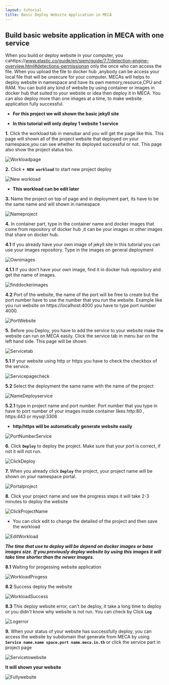 ```yaml
---
layout: tutorial
title: Basic Deploy Website Application in MECA
---
```

## Build basic website application in MECA with one service

When you build or deploy website in your computer, you cahttps://www.elastic.co/guide/en/siem/guide/7.7/detection-engine-overview.html#detections-permissionsn only the once who can access the file. When you upload the file to docker hub ,anybody can be access your local file that will be unsecure for your computer. MECAs will helps to deploy website in namespace and have its own memory,resource,CPU and RAM. You can build any kind of website by using container or images in docker hub that suited to your website or idea then deploy it in MECA. You can also deploy more than one images at a time, to make website application fully successful.

- **For this project we will shown the basic jekyll site**

- **In this tutorial will only deploy 1 website 1 service**

**1.** Click the workload tab in menubar and you will get the page like this. This page will shown all of the project website that deployed on your namespace,you can see whether its deployed successful or not. This page also show the project status too.

![Workloadpage](/assets/workloadpage.jpg)

**2.** Click **`+ NEW workload`** to start new project deploy

![New workload](/assets/Newworkload.jpg)

- **This workload can be edit later**

**3.** Name the project on top of page and in deployment part, its have to be the same name and will shown in namespace

![Nameproject](/assets/nameproject.jpg)

**4.** In container part, type in the container name and docker images that come from repository of docker hub ,it can be your images or other images that share on docker hub.

**4.1** If you already have your own image of jekyll site in this tutorial you can use your images repository. Type in the images on general deployment   

![Ownimages](/assets/ownimages.jpg)
 
**4.1.1** If you don't have your own image, find it in docker hub repository and get the name of images.

![finddockerimages](/assets/finddockerimages.jpg)

**4.2** Port of the website, the name of the port will be free to create but the port number have to use the number that you run the website. Example like you run website on https://localhost:4000 you have to type port number 4000.

![PortWebsite](/assets/portwebsite.jpg)

**5.** Before you Deploy, you have to add the service to your website make the website can run on MECA easily. Click the service tab in menu bar on the left hand side. This page will be shown

![Servicetab](/assets/servicetab.jpg)

**5.1** If your website using http or https you have to check the checkbox of the service.

![Servicepagecheck](/assets/servicepagecheck.jpg)

**5.2** Select the deployment the same name with the name of the project

![NameDeployservice](/assets/NameDeployservice.jpg)

**5.2.1** type in project name and port number. Port number that you type in have to port number of your images inside container likes http:80 , https:443 or mysql:3306
 
 - **http/https will be automatically generate website easily**

![PortNumberService](/assets/PortNumberService.jpg)

**6.** Click **`Deploy`** to deploy the project. Make sure that your port is correct, if not it will not run.

![ClickDeploy](/assets/clickdeploy.jpg)

**7.** When you already click **`Deploy`** the project, your project name will be shown on your namespace portal.

![Portalproject](/assets/portalproject.jpg)

**8.** Click your project name and see the progress steps it will take 2-3 minutes to deploy the website

![ClickProjectName](/assets/clickprojectname.jpg)

- You can click edit to change the detailed of the project and then save the workload

![EditWorkload](/assets/editworkload.jpg)

***The time that use to deploy will be depend on docker images or base images size***.
***If you previously deploy website by using this images it will take time shorter than the newer images***.

**8.1** Waiting for progessing website application

![WorkloadProgess](/assets/workloadprogess.jpg)

**8.2** Success deploy the website

![WorkloadSuccess](/assets/workloadsuccess.jpg)

**8.3** This deploy website error, can't be deploy, it take a long time to deploy or you didn't know why website is not run. You can check by Click **`Log`**

![Logerror](/assets/serviceerror.jpg)

**9.** When your status of your website has successfully deploy, you can access the website by subdomain that generate from MECA by using **`Service name.name space.port name.meca.in.th`**  or click the service part in project page 

![Servicetowebsite](/assets/servicetowebsite.jpg)

**It will shown your website**

![Fullywebsite](/assets/fullywebsite.jpg)



